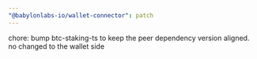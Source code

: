 ```yaml
---
"@babylonlabs-io/wallet-connector": patch
---
```


chore: bump btc-staking-ts to keep the peer dependency version aligned. no
changed to the wallet side
